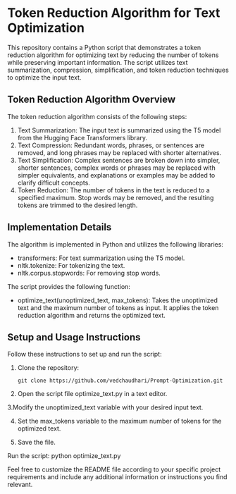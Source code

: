 # Token Reduction Algorithm for Text Optimization

This repository contains a Python script that demonstrates a token reduction algorithm for optimizing text by reducing the number of tokens while preserving important information. The script utilizes text summarization, compression, simplification, and token reduction techniques to optimize the input text.

## Token Reduction Algorithm Overview

The token reduction algorithm consists of the following steps:

1. Text Summarization: The input text is summarized using the T5 model from the Hugging Face Transformers library.
2. Text Compression: Redundant words, phrases, or sentences are removed, and long phrases may be replaced with shorter alternatives.
3. Text Simplification: Complex sentences are broken down into simpler, shorter sentences, complex words or phrases may be replaced with simpler equivalents, and explanations or examples may be added to clarify difficult concepts.
4. Token Reduction: The number of tokens in the text is reduced to a specified maximum. Stop words may be removed, and the resulting tokens are trimmed to the desired length.

## Implementation Details

The algorithm is implemented in Python and utilizes the following libraries:

- transformers: For text summarization using the T5 model.
- nltk.tokenize: For tokenizing the text.
- nltk.corpus.stopwords: For removing stop words.

The script provides the following function:

- optimize_text(unoptimized_text, max_tokens): Takes the unoptimized text and the maximum number of tokens as input. It applies the token reduction algorithm and returns the optimized text.

## Setup and Usage Instructions

Follow these instructions to set up and run the script:

1. Clone the repository:

   ```shell
   git clone https://github.com/vedchaudhari/Prompt-Optimization.git

2. Open the script file optimize_text.py in a text editor.

3.Modify the unoptimized_text variable with your desired input text.

4. Set the max_tokens variable to the maximum number of tokens for the optimized text.

5. Save the file.

Run the script: 
  python optimize_text.py


Feel free to customize the README file according to your specific project requirements and include any additional information or instructions you find relevant.

